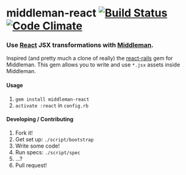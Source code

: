 middleman-react [![Build Status](https://travis-ci.org/plasticine/middleman-react.png?branch=master)](https://travis-ci.org/plasticine/middleman-react) [![Code Climate](https://codeclimate.com/github/plasticine/middleman-react.png)](https://codeclimate.com/github/plasticine/middleman-react)
===============

### Use [React] JSX transformations with [Middleman].

Inspired (and pretty much a clone of really) the [react-rails] gem for Middleman. This gem allows you to write and use `*.jsx` assets inside Middleman.

#### Usage
1. `gem install middleman-react`
2. `activate :react` in `config.rb`

#### Developing / Contributing
1. Fork it!
2. Get set up: `./script/bootstrap`
3. Write some code!
3. Run specs: `./script/spec`
4. ...?
5. Pull request!

[React]:         http://facebook.github.io/react/
[Middleman]:     http://middlemanapp.com
[react-rails]:   https://github.com/facebook/react-rails
